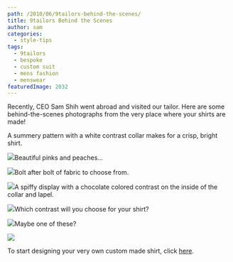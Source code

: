 ```yaml
---
path: /2010/06/9tailors-behind-the-scenes/
title: 9tailors Behind the Scenes
author: sam
categories: 
  - style-tips
tags: 
  - 9tailors
  - bespoke
  - custom suit
  - mens fashion
  - menswear
featuredImage: 2032
---
```

Recently, CEO Sam Shih went abroad and visited our tailor. Here are some behind-the-scenes photographs from the very place where your shirts are made!

A summery pattern with a white contrast collar makes for a crisp, bright shirt.

[![](http://4.bp.blogspot.com/_20LDsLnO2rk/TBfqFwJffNI/AAAAAAAAAQk/VVj2eUjUzjA/s320/P1010430.JPG.jpeg)](http://4.bp.blogspot.com/_20LDsLnO2rk/TBfqFwJffNI/AAAAAAAAAQk/VVj2eUjUzjA/s1600/P1010430.JPG.jpeg)Beautiful pinks and peaches...

[![](http://4.bp.blogspot.com/_20LDsLnO2rk/TBfqFRNNK9I/AAAAAAAAAQc/UVAqtg_CZkQ/s320/P1010427.JPG.jpeg)](http://4.bp.blogspot.com/_20LDsLnO2rk/TBfqFRNNK9I/AAAAAAAAAQc/UVAqtg_CZkQ/s1600/P1010427.JPG.jpeg)Bolt after bolt of fabric to choose from.

[![](http://1.bp.blogspot.com/_20LDsLnO2rk/TBfpvMn34LI/AAAAAAAAAQU/A1rigmrlCyo/s320/P1010426.JPG)](http://1.bp.blogspot.com/_20LDsLnO2rk/TBfpvMn34LI/AAAAAAAAAQU/A1rigmrlCyo/s1600/P1010426.JPG)A spiffy display with a chocolate colored contrast on the inside of the collar and lapel.

[![](http://4.bp.blogspot.com/_20LDsLnO2rk/TBfpuo405SI/AAAAAAAAAQM/-ttLTKn3zT8/s320/P1010428.JPG)](http://4.bp.blogspot.com/_20LDsLnO2rk/TBfpuo405SI/AAAAAAAAAQM/-ttLTKn3zT8/s1600/P1010428.JPG)Which contrast will you choose for your shirt?

[![](http://1.bp.blogspot.com/_20LDsLnO2rk/TBfptwAguBI/AAAAAAAAAQE/ujOVe7Te0lQ/s320/P1010425.JPG)](http://1.bp.blogspot.com/_20LDsLnO2rk/TBfptwAguBI/AAAAAAAAAQE/ujOVe7Te0lQ/s1600/P1010425.JPG)Maybe one of these?

[![](http://4.bp.blogspot.com/_20LDsLnO2rk/TBfptLOa8OI/AAAAAAAAAP8/tSfIFgg6ZmE/s320/P1010424.JPG)](http://4.bp.blogspot.com/_20LDsLnO2rk/TBfptLOa8OI/AAAAAAAAAP8/tSfIFgg6ZmE/s1600/P1010424.JPG)

To start designing your very own custom made shirt, click [here](http://beta.9tailors.com/).